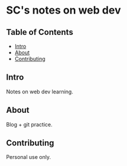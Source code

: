 # SC's notes on web dev

## Table of Contents

* [Intro](#intro)
* [About](#about)
* [Contributing](#contributing)

## Intro

Notes on web dev learning.

## About

Blog + git practice. 

## Contributing

Personal use only.